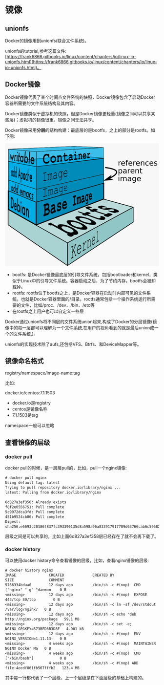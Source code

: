 # 镜像
## unionfs
Docker的镜像用到unionfs(联合文件系统)。 

unionfs的tutorial,参考这篇文件: [https://frank6866.gitbooks.io/linux/content/chapters/io/linux-io-unionfs.html](https://frank6866.gitbooks.io/linux/content/chapters/io/linux-io-unionfs.html)。

## Docker镜像
Docker镜像代表了某个时间点文件系统的快照，Docker镜像包含了启动Docker容器所需要的文件系统结构及其内容。  

Docker镜像类似于虚拟机的快照，但是Docker镜像更轻量(镜像之间可以共享某些层)；虚拟机的镜像很重，镜像之间无法共享。  

Docker镜像采用**分层**的结构构建：最底层的是bootfs，之上的部分是rootfs。如下图:  

![Docker_Images_Layers](resources/Docker_Images_Layers.png)

* bootfs: 是Docker镜像最底层的引导文件系统，包括bootloader和kernel，类似于Linux中的引导文件系统。容器启动之后，为了节约内存，bootfs会被卸载掉。
* rootfs: rootfs位于bootfs之上，是Docker容器在启动时内部可见的文件系统，也就是Docker容器里面的/目录。rootfs通常包括一个操作系统运行所需要的文件，比如/proc、/dev、/bin、/etc等
* 在rootfs之上用户也可以自定义一些层

Docker通过unionfs将不同层的文件系统union起来,构成了Docker的分层镜像(镜像中的每一层都可以理解为一个文件系统,在用户的视角看到的就是最后union成一个的文件系统,)。

unionfs的实现技术除了aufs,还包括VFS、Btrfs、和DeviceMapper等。


## 镜像命名格式
registry/namespace/image-name:tag

比如:

docker.io/centos:7.1.1503

* docker.io是registry
* centos是镜像名称
* 7.1.1503是tag

namespace一般可以忽略


## 查看镜像的层级
### docker pull
docker pull的时候，是一层层pull的，比如，pull一个nginx镜像:  

```
# docker pull nginx
Using default tag: latest
Trying to pull repository docker.io/library/nginx ...
latest: Pulling from docker.io/library/nginx

6d827a3ef358: Already exists
f8f2e0556751: Pull complete
5c9972dca3fd: Pull complete
451b9524cb06: Pull complete
Digest: sha256:e6693c20186f837fc393390135d8a598a96a833917917789d63766cab6c59582
```

层级之间是可以共享的，比如上面6d827a3ef358层已经存在了就不会再下载了。  


### docker history
可以使用docker history命令查看镜像的层级，比如，查看nginx镜像的层级:  

```
# docker history nginx
IMAGE               CREATED             CREATED BY                                      SIZE                COMMENT
5766334bdaa0        12 days ago         /bin/sh -c #(nop)  CMD ["nginx" "-g" "daemon    0 B
<missing>           12 days ago         /bin/sh -c #(nop)  EXPOSE 443/tcp 80/tcp        0 B
<missing>           12 days ago         /bin/sh -c ln -sf /dev/stdout /var/log/nginx/   0 B
<missing>           12 days ago         /bin/sh -c echo "deb http://nginx.org/package   59.1 MB
<missing>           12 days ago         /bin/sh -c set -e;  NGINX_GPGKEY=573BFD6B3D8F   4.901 kB
<missing>           12 days ago         /bin/sh -c #(nop)  ENV NGINX_VERSION=1.11.13-   0 B
<missing>           4 weeks ago         /bin/sh -c #(nop)  MAINTAINER NGINX Docker Ma   0 B
<missing>           4 weeks ago         /bin/sh -c #(nop)  CMD ["/bin/bash"]            0 B
<missing>           4 weeks ago         /bin/sh -c #(nop) ADD file:4eedf861fb567fffb2   123.4 MB
```

其中每一行都代表了一个层级，上一个层级是在下面层级的基础上构建的。  













